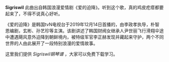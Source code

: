 

**Sigriswil** 此曲出自韩国浪漫爱情剧《爱的迫降》。听到这个歌，真的鸡皮疙瘩都要起来了，不得不说真心好听。

《爱的迫降》是韩国tvN电视台于2019年12月14日首播的，由李政孝执导，朴智恩编剧，玄彬、孙艺珍等主演。该剧讲述了韩国财阀女继承人尹世丽飞行滑翔伞途中遭遇飓风意外迫降到朝鲜境内，被特级军官李正赫发现并藏起来守护，两个不同世界的人由此展开了一段特别浪漫的爱情故事。

这里我们提供 _Sigriswil钢琴谱_ ，大家可以免费下载学习。

